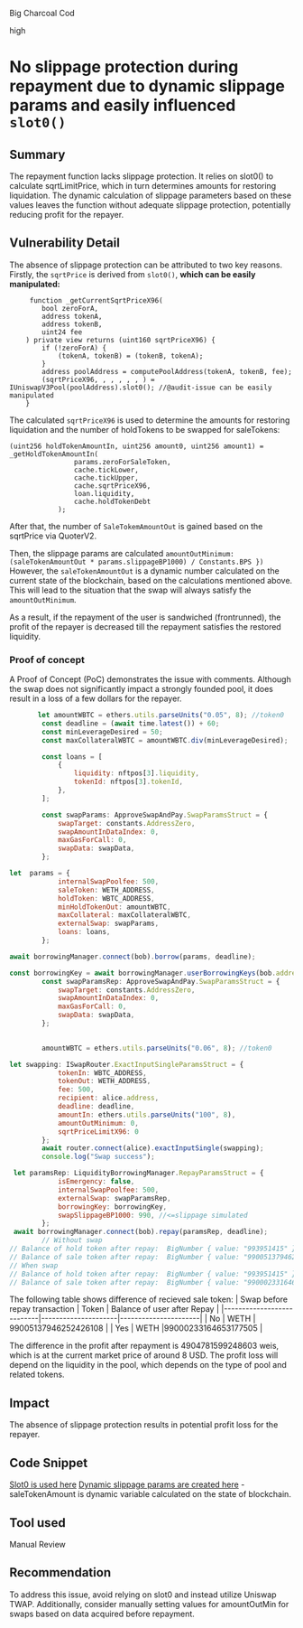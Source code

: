 Big Charcoal Cod

high

# No slippage protection during repayment due to dynamic slippage params and easily influenced `slot0()`
## Summary
The repayment function lacks slippage protection. It relies on slot0() to calculate sqrtLimitPrice, which in turn determines amounts for restoring liquidation. The dynamic calculation of slippage parameters based on these values leaves the function without adequate slippage protection, potentially reducing profit for the repayer.

## Vulnerability Detail
The absence of slippage protection can be attributed to two key reasons. Firstly, the `sqrtPrice` is derived from `slot0()`, **which can be easily manipulated:**
```Solidity
     function _getCurrentSqrtPriceX96(
        bool zeroForA,
        address tokenA,
        address tokenB,
        uint24 fee
    ) private view returns (uint160 sqrtPriceX96) {
        if (!zeroForA) {
            (tokenA, tokenB) = (tokenB, tokenA);
        }
        address poolAddress = computePoolAddress(tokenA, tokenB, fee);
        (sqrtPriceX96, , , , , , ) = IUniswapV3Pool(poolAddress).slot0(); //@audit-issue can be easily manipulated
    }
```
The calculated `sqrtPriceX96` is used to determine the amounts for restoring liquidation and the number of holdTokens to be swapped for saleTokens:
```Solidity
(uint256 holdTokenAmountIn, uint256 amount0, uint256 amount1) = _getHoldTokenAmountIn(
                params.zeroForSaleToken,
                cache.tickLower,
                cache.tickUpper,
                cache.sqrtPriceX96,
                loan.liquidity,
                cache.holdTokenDebt
            );
``` 
After that, the number of `SaleTokemAmountOut` is gained based on the sqrtPrice via QuoterV2.

Then, the slippage params are calculated 
`amountOutMinimum: (saleTokenAmountOut * params.slippageBP1000) /
                                Constants.BPS
                        })`
However, the `saleTokenAmountOut` is a dynamic number calculated on the current state of the blockchain, based on the calculations mentioned above. This will lead to the situation that the swap will always satisfy the `amountOutMinimum`.

As a result, if the repayment of the user is sandwiched (frontrunned), the profit of the repayer is decreased till the repayment satisfies the restored liquidity.

### Proof of concept
A Proof of Concept (PoC) demonstrates the issue with comments. Although the swap does not significantly impact a strongly founded pool, it does result in a loss of a few dollars for the repayer.

```Javascript
       let amountWBTC = ethers.utils.parseUnits("0.05", 8); //token0
        const deadline = (await time.latest()) + 60;
        const minLeverageDesired = 50;
        const maxCollateralWBTC = amountWBTC.div(minLeverageDesired);

        const loans = [
            {
                liquidity: nftpos[3].liquidity,
                tokenId: nftpos[3].tokenId,
            },
        ];

        const swapParams: ApproveSwapAndPay.SwapParamsStruct = {
            swapTarget: constants.AddressZero,
            swapAmountInDataIndex: 0,
            maxGasForCall: 0,
            swapData: swapData,
        };

let  params = {
            internalSwapPoolfee: 500,
            saleToken: WETH_ADDRESS,
            holdToken: WBTC_ADDRESS,
            minHoldTokenOut: amountWBTC,
            maxCollateral: maxCollateralWBTC,
            externalSwap: swapParams,
            loans: loans,
        };

await borrowingManager.connect(bob).borrow(params, deadline);

const borrowingKey = await borrowingManager.userBorrowingKeys(bob.address, 0);
        const swapParamsRep: ApproveSwapAndPay.SwapParamsStruct = {
            swapTarget: constants.AddressZero,
            swapAmountInDataIndex: 0,
            maxGasForCall: 0,
            swapData: swapData,
        };

       
        amountWBTC = ethers.utils.parseUnits("0.06", 8); //token0

let swapping: ISwapRouter.ExactInputSingleParamsStruct = {
            tokenIn: WBTC_ADDRESS,
            tokenOut: WETH_ADDRESS,
            fee: 500,
            recipient: alice.address,
            deadline: deadline,
            amountIn: ethers.utils.parseUnits("100", 8),
            amountOutMinimum: 0,
            sqrtPriceLimitX96: 0
        };
        await router.connect(alice).exactInputSingle(swapping);
        console.log("Swap success");

 let paramsRep: LiquidityBorrowingManager.RepayParamsStruct = {
            isEmergency: false,
            internalSwapPoolfee: 500,
            externalSwap: swapParamsRep,
            borrowingKey: borrowingKey,
            swapSlippageBP1000: 990, //<=slippage simulated
        };
 await borrowingManager.connect(bob).repay(paramsRep, deadline);
        // Without swap
// Balance of hold token after repay:  BigNumber { value: "993951415" }
// Balance of sale token after repay:  BigNumber { value: "99005137946252426108" }
// When swap
// Balance of hold token after repay:  BigNumber { value: "993951415" }
// Balance of sale token after repay:  BigNumber { value: "99000233164653177505" }
```

The following table shows difference of recieved sale token:
| Swap before repay transaction | Token |  Balance of user after Repay |
|---------------------------|---------------------|----------------------|
| No                        | WETH  | 99005137946252426108 |
| Yes                       | WETH  |99000233164653177505 |

The difference in the profit after repayment is 4904781599248603 weis, which is at the current market price of around 8 USD. The profit loss will depend on the liquidity in the pool, which depends on the type of pool and related tokens.

## Impact
The absence of slippage protection results in potential profit loss for the repayer.

## Code Snippet
[Slot0 is used here](https://github.com/sherlock-audit/2023-10-real-wagmi/blob/b33752757fd6a9f404b8577c1eae6c5774b3a0db/wagmi-leverage/contracts/abstract/LiquidityManager.sol#L341)
[Dynamic slippage params are created here](https://github.com/sherlock-audit/2023-10-real-wagmi/blob/b33752757fd6a9f404b8577c1eae6c5774b3a0db/wagmi-leverage/contracts/abstract/LiquidityManager.sol#L265) - saleTokenAmount is dynamic variable calculated on the state of blockchain.

## Tool used

Manual Review

## Recommendation
To address this issue, avoid relying on slot0 and instead utilize Uniswap TWAP. Additionally, consider manually setting values for amountOutMin for swaps based on data acquired before repayment.
